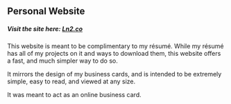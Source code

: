 ## Personal Website

##### Visit the site here: [Ln2.co](ln2.co)

This website is meant to be complimentary to my résumé. While my résumé has all of my projects on it and ways to download them, this website offers a fast, and much simpler way to do so.

It mirrors the design of my business cards, and is intended to be extremely simple, easy to read, and viewed at any size.

It was meant to act as an online business card.